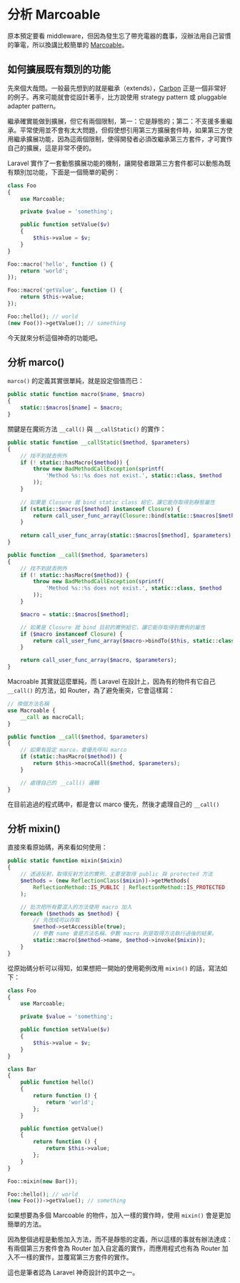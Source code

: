 # 分析 Marcoable

原本預定要看 middleware，但因為發生忘了帶充電器的蠢事，沒辦法用自己習慣的筆電，所以換講比較簡單的 [Marcoable][]。

## 如何擴展既有類別的功能

先來個大哉問。一般最先想到的就是繼承（extends），[Carbon][] 正是一個非常好的例子。再來可能就會從設計著手，比方說使用 strategy pattern 或 pluggable adapter pattern。

繼承確實能做到擴展，但它有兩個限制，第一：它是靜態的；第二：不支援多重繼承。平常使用並不會有太大問題，但假使想引用第三方擴展套件時，如果第三方使用繼承擴展功能，因為這兩個限制，使得開發者必須改繼承第三方套件，才可實作自己的擴展，這是非常不便的。

Laravel 實作了一套動態擴展功能的機制，讓開發者跟第三方套件都可以動態為既有類別加功能，下面是一個簡單的範例：

```php
class Foo
{
    use Marcoable;

    private $value = 'something';

    public function setValue($v)
    {
        $this->value = $v;
    }
}

Foo::macro('hello', function () {
    return 'world';
});

Foo::macro('getValue', function () {
    return $this->value;
});

Foo::hello(); // world
(new Foo())->getValue(); // something
```

今天就來分析這個神奇的功能吧。

## 分析 marco()

`marco()` 的定義其實很單純，就是設定個值而已：

```php
public static function macro($name, $macro)
{
    static::$macros[$name] = $macro;
}
```

關鍵是在魔術方法 `__call()` 與 `__callStatic()` 的實作：

```php
public static function __callStatic($method, $parameters)
{
    // 找不到就丟例外
    if (! static::hasMacro($method)) {
        throw new BadMethodCallException(sprintf(
            'Method %s::%s does not exist.', static::class, $method
        ));
    }
    
    // 如果是 Closure 就 bind static class 給它，讓它能存取得到靜態屬性
    if (static::$macros[$method] instanceof Closure) {
        return call_user_func_array(Closure::bind(static::$macros[$method], null, static::class), $parameters);
    }
    
    return call_user_func_array(static::$macros[$method], $parameters);
}

public function __call($method, $parameters)
{
    // 找不到就丟例外
    if (! static::hasMacro($method)) {
        throw new BadMethodCallException(sprintf(
            'Method %s::%s does not exist.', static::class, $method
        ));
    }

    $macro = static::$macros[$method];

    // 如果是 Closure 就 bind 目前的實例給它，讓它能存取得到實例的屬性
    if ($macro instanceof Closure) {
        return call_user_func_array($macro->bindTo($this, static::class), $parameters);
    }

    return call_user_func_array($macro, $parameters);
}
```

Macroable 其實就這麼單純，而 Laravel 在設計上，因為有的物件有它自己 `__call()` 的方法，如 Router，為了避免衝突，它會這樣寫：

```php
// 換個方法名稱
use Macroable {
    __call as macroCall;
}

public function __call($method, $parameters)
{
    // 如果有設定 marco，會優先呼叫 marco
    if (static::hasMacro($method)) {
        return $this->macroCall($method, $parameters);
    }

    // 處理自己的 __call() 邏輯
}
```

在目前追過的程式碼中，都是會以 marco 優先，然後才處理自己的 `__call()`

## 分析 mixin()

直接來看原始碼，再來看如何使用：

```php
public static function mixin($mixin)
{
    // 透過反射，取得反射方法的實例，主要是取得 public 與 protected 方法
    $methods = (new ReflectionClass($mixin))->getMethods(
        ReflectionMethod::IS_PUBLIC | ReflectionMethod::IS_PROTECTED
    );

    // 批次把所有要混入的方法使用 macro 加入
    foreach ($methods as $method) {
        // 先改成可以存取
        $method->setAccessible(true);
        // 參數 name 會是方法名稱，參數 macro 則是取得方法執行過後的結果。
        static::macro($method->name, $method->invoke($mixin));
    }
}
```

從原始碼分析可以得知，如果想把一開始的使用範例改用 `mixin()` 的話，寫法如下：

```php
class Foo
{
    use Marcoable;

    private $value = 'something';

    public function setValue($v)
    {
        $this->value = $v;
    }
}

class Bar
{
    public function hello()
    {
        return function () {
            return 'world';
        };
    }

    public function getValue()
    {
        return function () {
            return $this->value;
        };
    }
}

Foo::mixin(new Bar());

Foo::hello(); // world
(new Foo())->getValue(); // something
```

如果想要為多個 Marcoable 的物件，加入一樣的實作時，使用 `mixin()` 會是更加簡單的方法。

因為整個過程是動態加入方法，而不是靜態的定義，所以這樣的事就有辦法達成：有兩個第三方套件會為 Router 加入自定義的實作，而應用程式也有為 Router 加入不一樣的實作，並覆寫第三方套件的實作。

這也是筆者認為 Laravel 神奇設計的其中之一。

[Marcoable]: https://github.com/laravel/framework/blob/v5.7.6/src/Illuminate/Support/Traits/Macroable.php

[Carbon]: /ironman-decompose-wheels/day02.md

